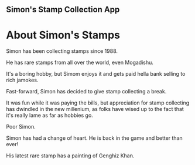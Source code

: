 Simon's Stamp Collection App
---

# About Simon's Stamps

Simon has been collecting stamps since 1988.

He has rare stamps from all over the world, even Mogadishu.

It's a boring hobby, but Simom enjoys it and gets paid hella bank selling to rich jamokes.

Fast-forward, Simon has decided to give stamp collecting a break.

It was fun while it was paying the bills, but appreciation for stamp collecting has dwindled in the new millenium,
as folks have wised up to the fact that it's really lame as far as hobbies go.

Poor Simon.

Simon has had a change of heart. He is back in the game and better than ever!

His latest rare stamp has a painting of Genghiz Khan.